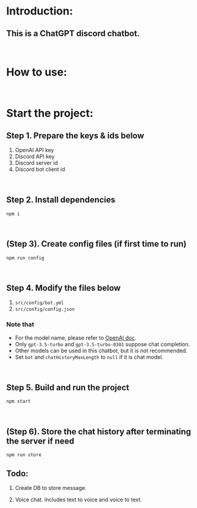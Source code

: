 # Introduction:

## This is a ChatGPT discord chatbot.

<br />

# How to use:



<br />

# Start the project:

## Step 1. Prepare the keys & ids below
1. OpenAI API key
2. Discord API key
3. Discord server id
4. Discord bot client id

<br />

## Step 2. Install dependencies

```
npm i
```

<br />

## (Step 3). Create config files (if first time to run)

```
npm run config
```

<br />

## Step 4. Modify the files below
1. `src/config/bot.yml`
2. `src/config/config.json`

### Note that
- For the model name, please refer to [OpenAI doc](https://platform.openai.com/docs/models/overview).
- Only `gpt-3.5-turbo` and `gpt-3.5-turbo-0301` suppose chat completion.
- Other models can be used in this chatbot, but it is not recommended.
- Set `bot` and `chatHistoryMaxLength` to `null` if it is chat model.

<br />


## Step 5. Build and run the project
```
npm start
```

<br />

## (Step 6). Store the chat history after terminating the server if need
```
npm run store
```

## Todo:

1. Create DB to store message.

2. Voice chat. Includes text to voice and voice to text.

